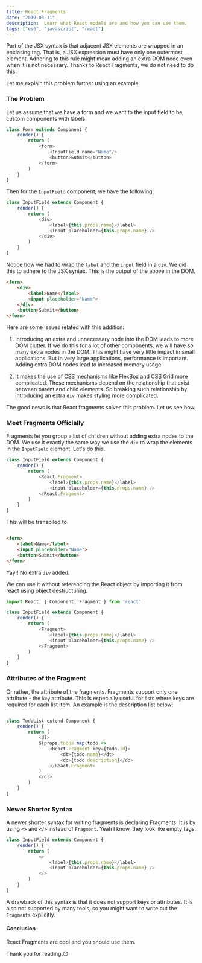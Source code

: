 ```yaml
---
title: React Fragments
date: "2019-03-11"
description:  Learn what React modals are and how you can use them.
tags: ["es6", "javascript", "react"]
---
```


Part of the JSX syntax is that adjacent JSX elements are wrapped in an enclosing tag. That is, a JSX expression must have only one outermost element. Adhering to this rule might mean adding an extra DOM node even when it is not necessary. Thanks to React Fragments, we do not need to do this. 

Let me explain this problem further using an example.

<h3>The Problem</h3>

Let us assume that we have a form and we want to the input field to be custom components with labels. 

```js
class Form extends Component {
    render() {
        return (
            <form>
                <InputField name="Name"/>
                <button>Submit</button>
            </form>
        )
    }
}
```

Then for the `InputField` component, we have the following:

```js
class InputField extends Component {
    render() {
        return (
            <div>
                <label>{this.props.name}</label>
                <input placeholder={this.props.name} />
            </div>
        )
    }
}
```

Notice how we had to wrap the `label` and the `input` field in a `div`. We did this to adhere to the JSX syntax. This is the output of the above in the DOM.

```html
<form>
    <div>
        <label>Name</label>
        <input placeholder="Name">
    </div>
    <button>Submit</button>
</form>
```

Here are some issues related with this addition:

1. Introducing an extra and unnecessary node into the DOM leads to more DOM clutter.  If we do this for a lot of other components, we will have so many extra nodes in the DOM. This might have very little impact in small applications. But in very large applications, performance is important. Adding extra DOM nodes lead to increased memory usage.  

2. It makes the use of CSS mechanisms like FlexBox and CSS Grid more complicated. These mechanisms depend on the relationship that exist between parent and child elements. So breaking such relationship by introducing an extra `div` makes styling more complicated.

The good news is that React fragments solves this problem. Let us see how.

<h3>Meet Fragments Officially </h3>

Fragments let you group a list of children without adding extra nodes to the DOM. We use it exactly the same way we use the `div` to wrap the elements in the `InputField` element. Let's do this. 

```js
class InputField extends Component {
    render() {
        return (
            <React.Fragment>
                <label>{this.props.name}</label>
                <input placeholder={this.props.name} />
            </React.Fragment>
        )
    }
}

```

This will be transpiled to

```html

<form>
    <label>Name</label>
    <input placeholder="Name">
    <button>Submit</button>
</form>

```
Yay!! No extra `div` added.

We can use it without referencing the React object by importing it from react using object destructuring.

```js
import React, { Component, Fragment } from 'react'

class InputField extends Component {
    render() {
        return (
            <Fragment>
                <label>{this.props.name}</label>
                <input placeholder={this.props.name} />
            </Fragment>
        )
    }
}
```

<h3>Attributes of the Fragment</h3>

Or rather, the attribute of the fragments. Fragments support only one attribute - the `key` attribute. This is especially useful for lists where keys are required for each list item. An example is the description list below:

```js

class TodoList extend Component {
    render() {
        return (
            <dl>
            ${props.todos.map(todo =>
                <React.Fragment key={todo.id}>
                    <dt>{todo.name}</dt>
                    <dd>{todo.description}</dd>
                </React.Fragment>
            )
            </dl>
        )
    }
}

```

<h3>Newer Shorter Syntax </h3>

A newer shorter syntax for writing fragments is declaring Fragments. It is by using `<>` and `</>` instead of `Fragment`. Yeah I know, they look like empty tags.

```js
class InputField extends Component {
    render() {
        return (
            <>
                <label>{this.props.name}</label>
                <input placeholder={this.props.name} />
            </>
        )
    }
}
```

A drawback of this syntax is that it does not support keys or attributes. It is also not supported by many tools, so you might want to write out the `Fragments` explicitly.


<h4>Conclusion</h4>
React Fragments are cool and you should use them.

Thank you for reading.😊